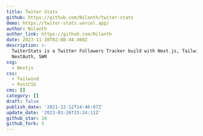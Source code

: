```yaml
---
title: Twiter Stats
github: https://github.com/Nilanth/twiter-stats
demo: https://twiter-stats.vercel.app/
author: Nilanth
author_link: https://github.com/Nilanth
date: 2023-11-30T02:08:44.460Z
description: >-
  TwiterStats is a Twitter Followers Tracker build with Next.js, TailwindCSS,
  NextAuth, SWR
ssg:
  - Nextjs
css:
  - Tailwind
  - PostCSS
cms: []
category: []
draft: false
publish_date: '2021-12-12T14:46:07Z'
update_date: '2023-03-26T15:24:11Z'
github_star: 16
github_fork: 5
---
```


